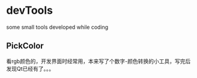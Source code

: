 # devTools
some small tools developed while coding

## PickColor

看rgb颜色的，开发界面时经常用，本来写了个数字-颜色转换的小工具，写完后发现Qt已经有了。。。


